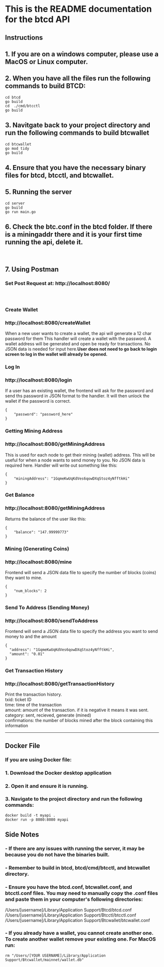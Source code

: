 # This is the README documentation for the btcd API

## Instructions
## 1. If you are on a windows computer, please use a MacOS or Linux computer.

## 2. When you have all the files run the following commands to build BTCD:
```
cd btcd
go build
cd  ./cmd/btcctl
go build

```
## 3. Navitgate back to your project directory and run the following commands to build btcwallet
```
cd btcwallet
go mod tidy
go build
```

## 4. Ensure that you have the necessary binary files for btcd, btcctl, and btcwallet.

## 5. Running the server
```
cd server
go build
go run main.go
```
## 6. Check the btc.conf in the btcd folder. If there is a miningaddr there and it is your first time running the api, delete it.

</br>

## 7. Using Postman
### Set Post Request at: http://localhost:8080/

### <br/>
### Create Wallet 
### http://localhost:8080/createWallet
When a new user wants to create a wallet, the api will generate a 12 char password for them This handler will create a wallet with the password. A wallet address will be generated and open be ready for transactions. No JSON data is needed for input here.**User does not need to go back to login screen to log in the wallet will already be opened.**



### Log In
### http://localhost:8080/login
If a user has an existing wallet, the frontend will ask for the password and send ths password in JSON format to the handler. It will then unlock the wallet if the password is correct.

```
{
    "password": "password_here"
}
```

### Getting Mining Address
### http://localhost:8080/getMiningAddress
This is used for each node to get their mining (wallet) address. This will be useful for when a node wants to send money to you. No JSON data is required here. Handler will write out something like this:
```
{
    "miningAddress": "1GqmeKwUqKdVes6qowDXqStoz4yNfftkHi"
}
```

### Get Balance
### http://localhost:8080/getMiningAddress
Returns the balance of the user like this:
```
{
    "balance": "147.99999773"
}
```

### Mining (Generating Coins)
### http://localhost:8080/mine

Frontend will send a JSON data file to specify the number of blocks (coins) they want to mine.
```
{
    "num_blocks": 2
}
```

### Send To Address (Sending Money)
###  http://localhost:8080/sendToAddress
Frontend will send a JSON data file to specify the address you want to send money to and the amount
```
{
  "address": "1GqmeKwUqKdVes6qowDXqStoz4yNfftkHi",
  "amount": "0.01"
}
```

### Get Transaction History
### http://localhost:8080/getTransactionHistory
Print the transaction history.
</br>
txid: ticket ID
</br>
time: time of the transaction
</br>
amount: amount of the transaction. if it is negative it means it was sent.
</br>
category: sent, recieved, generate (mined)
</br>
confirmations: the number of blocks mined after the block containing this information
</br>

---------------------------------------------------------------
## Docker File
### If you are using Docker file: </br>
### 1. Download the Docker desktop application </br>
### 2. Open it and ensure it is running. </br>
### 3. Navigate to the project directory and run the following commands:</br>
```
docker build -t myapi .
docker run -p 8080:8080 myapi
```

## Side Notes
### - If there are any issues with running the server, it may be because you do not have the binaries built. 
### - Remember to build in btcd, btcd/cmd/btcctl, and btcwallet directory.
### - Ensure you have the btcd.conf, btcwallet.conf, and btcctl.conf files. You may need to manually copy the .conf files and paste them in your computer's following directories: </br>

/Users/[username]/Library/Application Support/Btcd/btcd.conf
</br>
/Users/[username]/Library/Application Support/Btcctl/btcctl.conf
</br>
/Users/[username]/Library/Application Support/Btcwallet/btcwallet.conf
</br>
### - If you already have a wallet, you cannot create another one. To create another wallet remove your existing one. For MacOS run: </br>
```
rm "/Users/[YOUR USERNAME]/Library/Application Support/Btcwallet/mainnet/wallet.db"
 ```
